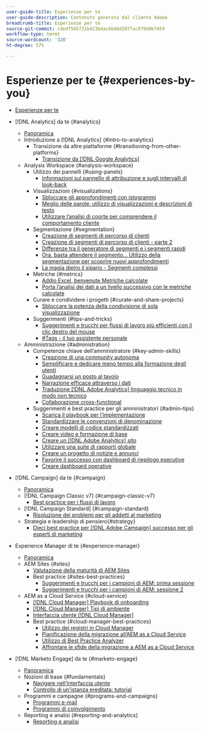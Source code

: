 ```yaml
---
user-guide-title: Esperienze per te
user-guide-description: Contenuto generato dal cliente Adobe
breadcrumb-title: Esperienze per te
source-git-commit: cdedf565731b423bdac6b48d207fac979d0b7459
workflow-type: tm+mt
source-wordcount: '328'
ht-degree: 57%

---
```



# Esperienze per te {#experiences-by-you}

+ [Esperienze per te](/help/overview.md)

+ [!DNL Analytics] da te {#analytics}
   + [Panoramica](/help/analytics/overview.md)
   + Introduzione a [!DNL Analytics] {#intro-to-analytics}
      + Transizione da altre piattaforme {#transitioning-from-other-platforms}
         + [Transizione da [!DNL Google Analytics]](/help/analytics/intro-to-analytics/transitioning-from-other-platforms/transition-from-google-analytics.md)
   + Analysis Workspace {#analysis-workspace}
      + Utilizzo dei pannelli {#using-panels}
         + [Informazioni sul pannello di attribuzione e sugli intervalli di look-back](/help/analytics/analysis-workspace/using-panels/understanding-adobe-analytics-attribution-panel-and-lookback-windows.md)
      + Visualizzazioni {#visualizations}
         + [Sbloccare gli approfondimenti con istogrammi](/help/analytics/analysis-workspace/visualizations/unlocking-insights-with-histograms.md)
         + [Meglio delle parole: utilizzo di visualizzazioni e descrizioni di testo](/help/analytics/analysis-workspace/visualizations/more-than-words-using-text-visualizations-and-descriptions.md)
         + [Utilizzare l’analisi di coorte per comprendere il comportamento cliente](/help/analytics/analysis-workspace/visualizations/use-cohort-analysis-to-understand-customer-behavior.md)
      + Segmentazione {#segmentation}
         + [Creazione di segmenti di percorso di clienti](/help/analytics/analysis-workspace/segmentation/building-customer-journey-segments.md)
         + [Creazione di segmenti di percorso di clienti - parte 2](/help/analytics/analysis-workspace/segmentation/building-customer-journey-segments-part-two.md)
         + [Differenze tra il generatore di segmenti e i segmenti rapidi](/help/analytics/analysis-workspace/segmentation/differences-between-the-segment-builder-and-quick-segments.md)
         + [Ora, basta attendere il segmento... Utilizzo della segmentazione per scoprire nuovi approfondimenti](/help/analytics/analysis-workspace/segmentation/segmentation-to-discover-new-insights.md)
         + [La magia dietro il sipario - Segmenti complessi](/help/analytics/analysis-workspace/segmentation/the-magic-behind-the-curtain-complex-segments.md)
      + Metriche {#metrics}
         + [Addio Excel, benvenute Metriche calcolate](/help/analytics/analysis-workspace/metrics/goodbye-excel-hello-calculated-metrics.md)
         + [Porta l’analisi dei dati a un livello successivo con le metriche calcolate](../analytics/analysis-workspace/metrics/take-your-data-analysis-to-the-next-level-with-calculated-metrics.md)
      + Curare e condividere i progetti {#curate-and-share-projects}
         + [Sbloccare la potenza della condivisione di sola visualizzazione](/help/analytics/analysis-workspace/curate-and-share-projects/unlocking-the-power-of-view-only-sharing.md)
      + Suggerimenti {#tips-and-tricks}
         + [Suggerimenti e trucchi per flussi di lavoro più efficienti con il clic destro del mouse](/help/analytics/analysis-workspace/tips-and-tricks/right-click-tips-and-tricks-for-more-efficient-workflows.md)
         + [#Tags - il tuo assistente personale](/help/analytics/analysis-workspace/tips-and-tricks/tags-your-personal-assistant.md)
   + Amministrazione {#administration}
      + Competenze chiave dell’amministratore {#key-admin-skills}
         + [Creazione di una community autonoma](/help/analytics/administration/key-admin-skills/empowered-community.md)
         + [Semplificare e dedicare meno tempo alla formazione degli utenti](/help/analytics/administration/key-admin-skills/simplify-training-users.md)
         + [Guadagnarsi un posto al tavolo](/help/analytics/administration/key-admin-skills/gaining-a-seat-at-the-table.md)
         + [Narrazione efficace attraverso i dati](/help/analytics/administration/key-admin-skills/telling-impactful-stories-with-data.md)
         + [Traduzione [!DNL Adobe Analytics] linguaggio tecnico in modo non tecnico](/help/analytics/administration/key-admin-skills/translating-adobe-analytics-technical-language.md)
         + [Collaborazione cross-functional](/help/analytics/administration/key-admin-skills/working-cross-functionally.md)
      + Suggerimenti e best practice per gli amministratori {#admin-tips}
         + [Scarica il playbook per l’implementazione](/help/analytics/administration/admin-tips/download-the-adobe-analytics-implementation-playbook.md)
         + [Standardizzare le convenzioni di denominazione](/help/analytics/administration/admin-tips/create-standardized-naming-conventions.md)
         + [Creare modelli di codice standardizzati](/help/analytics/administration/admin-tips/create-standardized-code-templates.md)
         + [Creare video e formazione di base](/help/analytics/administration/admin-tips/create-basic-videos-and-training.md)
         + [Creare un [!DNL Adobe Analytics] sito](/help/analytics/administration/admin-tips/create-an-internal-adobe-analytics-site.md)
         + [Utilizzare una suite di rapporti globale](/help/analytics/administration/admin-tips/use-a-global-report-suite.md)
         + [Creare un progetto di notizie e annunci](/help/analytics/administration/admin-tips/create-a-news-and-announcements-project.md)
         + [Favorire il successo con dashboard di riepilogo esecutive](/help/analytics/administration/admin-tips/driving-success-with-executive-summary-dashboards.md)
         + [Creare dashboard operative](/help/analytics/administration/admin-tips/create-operational-dashboards.md)
+ [!DNL Campaign] da te {#campaign}
   + [Panoramica](/help/campaign/overview.md)
   + [!DNL Campaign Classic v7] {#campaign-classic-v7}
      + [Best practice per i flussi di lavoro](/help/campaign/ac-v7/workflow-best-practices-for-marketers.md)
   + [!DNL Campaign Standard] {#campaign-standard}
      + [Risoluzione dei problemi per gli addetti al marketing](/help/campaign/acs/troubleshooting-for-marketers.md)
   + Strategia e leadership di pensiero{#strategy}
      + [Dieci best practice per [!DNL Adobe Campaign] successo per gli esperti di marketing](/help/campaign/10-best-practices-for-marketers.md)
+ Experience Manager di te {#experience-manager}
   + [Panoramica](/help/experience-manager/overview.md)
   + AEM Sites {#sites}
      + [Valutazione della maturità di AEM Sites](/help/experience-manager/sites/expert-resources/maturity-assessment.md)
      + Best practice {#sites-best-practices}
         + [Suggerimenti e trucchi per i campioni di AEM: prima sessione](/help/experience-manager/sites/expert-resources/champion-tips-1.md)
         + [Suggerimenti e trucchi per i campioni di AEM: sessione 2](/help/experience-manager/sites/expert-resources/champion-tips-2.md)
   + AEM as a Cloud Service {#cloud-service}
      + [[!DNL Cloud Manager] Playbook di onboarding](/help/experience-manager/cloud-service/expert-resources/aem-champions/onboarding-playbook.md)
      + [[!DNL Cloud Manager] Tipi di ambiente](/help/experience-manager/cloud-service/expert-resources/aem-champions/environment-types.md)
      + [Interfaccia utente [!DNL Cloud Manager]](/help/experience-manager/cloud-service/expert-resources/aem-champions/cloud-manager-ui.md)
      + Best practice {#cloud-manager-best-practices}
         + [Utilizzo dei registri in Cloud Manager](/help/experience-manager/cloud-service/expert-resources/aem-champions/cloud-manager-using-logs.md)
         + [Pianificazione della migrazione all’AEM as a Cloud Service](/help/experience-manager/cloud-service/expert-resources/aem-champions/migration.md)
         + [Utilizzo di Best Practice Analyzer](/help/experience-manager/cloud-service/expert-resources/aem-champions/best-practice-analyzer.md)
         + [Affrontare le sfide della migrazione a AEM as a Cloud Service](/help/experience-manager/cloud-service/expert-resources/aem-champions/migration-challenges.md)
+ [!DNL Marketo Engage] da te {#marketo-engage}
   + [Panoramica](/help/marketo/overview.md)
   + Nozioni di base {#fundamentals}
      + [Navigare nell’interfaccia utente](/help/marketo/fundamentals/ui-navigation.md)
      + [Controllo di un’istanza ereditata: tutorial](https://experienceleague.adobe.com/docs/experiences-by-you/auditing-an-inherited-instance/overview.html)
   + Programmi e campagne {#programs-and-campaigns}
      + [Programmi e-mail](/help/marketo/programs/email-programs.md)
      + [Programmi di coinvolgimento](/help/marketo/programs/engagement-programs.md)
   + Reporting e analisi {#reporting-and-analytics}
      + [Reporting e analisi](/help/marketo/reporting/reporting-and-analytics.md)
